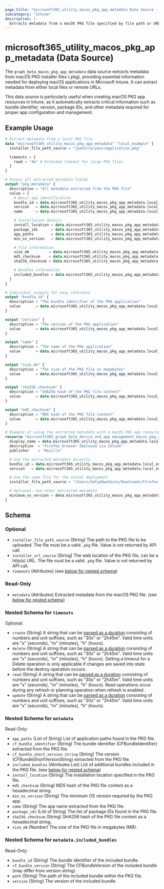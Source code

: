 ```yaml
---
page_title: "microsoft365_utility_macos_pkg_app_metadata Data Source - terraform-provider-microsoft365"
subcategory: "Intune"
description: |-
  Extracts metadata from a macOS PKG file specified by file path or URL.
---
```


# microsoft365_utility_macos_pkg_app_metadata (Data Source)

The `graph_beta_macos_pkg_app_metadata` data source extracts metadata from macOS PKG installer files (.pkg), providing essential information needed for deploying macOS applications in Microsoft Intune. It can extract metadata from either local files or remote URLs.

This data source is particularly useful when creating macOS PKG app resources in Intune, as it automatically extracts critical information such as bundle identifier, version, package IDs, and other metadata required for proper app configuration and management.

## Example Usage

```terraform
# Extract metadata from a local PKG file
data "microsoft365_utility_macos_pkg_app_metadata" "local_example" {
  installer_file_path_source = "/path/to/your/application.pkg"

  timeouts = {
    read = "4m" # Extended timeout for large PKG files
  }
}

# Output all extracted metadata fields
output "pkg_metadata" {
  description = "All metadata extracted from the PKG file"
  value = {
    # Basic app identification
    bundle_id = data.microsoft365_utility_macos_pkg_app_metadata.local_example.metadata.cf_bundle_identifier
    version   = data.microsoft365_utility_macos_pkg_app_metadata.local_example.metadata.cf_bundle_short_version_string
    name      = data.microsoft365_utility_macos_pkg_app_metadata.local_example.metadata.name

    # Installation details
    install_location = data.microsoft365_utility_macos_pkg_app_metadata.local_example.metadata.install_location
    package_ids      = data.microsoft365_utility_macos_pkg_app_metadata.local_example.metadata.package_ids
    app_paths        = data.microsoft365_utility_macos_pkg_app_metadata.local_example.metadata.app_paths
    min_os_version   = data.microsoft365_utility_macos_pkg_app_metadata.local_example.metadata.min_os_version

    # File information
    size_mb         = data.microsoft365_utility_macos_pkg_app_metadata.local_example.metadata.size_mb
    md5_checksum    = data.microsoft365_utility_macos_pkg_app_metadata.local_example.metadata.md5_checksum
    sha256_checksum = data.microsoft365_utility_macos_pkg_app_metadata.local_example.metadata.sha256_checksum

    # Bundles information
    included_bundles = data.microsoft365_utility_macos_pkg_app_metadata.local_example.metadata.included_bundles
  }
}

# Individual outputs for easy reference
output "bundle_id" {
  description = "The bundle identifier of the PKG application"
  value       = data.microsoft365_utility_macos_pkg_app_metadata.local_example.metadata.cf_bundle_identifier
}

output "version" {
  description = "The version of the PKG application"
  value       = data.microsoft365_utility_macos_pkg_app_metadata.local_example.metadata.cf_bundle_short_version_string
}

output "name" {
  description = "The name of the PKG application"
  value       = data.microsoft365_utility_macos_pkg_app_metadata.local_example.metadata.name
}

output "size_mb" {
  description = "The size of the PKG file in megabytes"
  value       = data.microsoft365_utility_macos_pkg_app_metadata.local_example.metadata.size_mb
}

output "sha256_checksum" {
  description = "SHA256 hash of the PKG file content"
  value       = data.microsoft365_utility_macos_pkg_app_metadata.local_example.metadata.sha256_checksum
}

output "md5_checksum" {
  description = "MD5 hash of the PKG file content"
  value       = data.microsoft365_utility_macos_pkg_app_metadata.local_example.metadata.md5_checksum
}

# Example of using the extracted metadata with a macOS PKG app resource
resource "microsoft365_graph_beta_device_and_app_management_macos_pkg_app" "firefox" {
  display_name = data.microsoft365_utility_macos_pkg_app_metadata.local_example.metadata.name
  description  = "Firefox browser deployed via Intune"
  publisher    = "Mozilla"

  # Use the extracted metadata directly
  bundle_id = data.microsoft365_utility_macos_pkg_app_metadata.local_example.metadata.cf_bundle_identifier
  version   = data.microsoft365_utility_macos_pkg_app_metadata.local_example.metadata.cf_bundle_short_version_string

  # Use the same file for the actual deployment
  installer_file_path_source = "/Users/dafyddwatkins/Downloads/Firefox 134.0.pkg"

  # Optional: Use other extracted metadata
  minimum_os_version = data.microsoft365_utility_macos_pkg_app_metadata.local_example.metadata.min_os_version
}
```

<!-- schema generated by tfplugindocs -->
## Schema

### Optional

- `installer_file_path_source` (String) The path to the PKG file to be uploaded. The file must be a valid `.pkg` file. Value is not returned by API call.
- `installer_url_source` (String) The web location of the PKG file, can be a http(s) URL. The file must be a valid `.pkg` file. Value is not returned by API call.
- `timeouts` (Attributes) (see [below for nested schema](#nestedatt--timeouts))

### Read-Only

- `metadata` (Attributes) Extracted metadata from the macOS PKG file. (see [below for nested schema](#nestedatt--metadata))

<a id="nestedatt--timeouts"></a>
### Nested Schema for `timeouts`

Optional:

- `create` (String) A string that can be [parsed as a duration](https://pkg.go.dev/time#ParseDuration) consisting of numbers and unit suffixes, such as "30s" or "2h45m". Valid time units are "s" (seconds), "m" (minutes), "h" (hours).
- `delete` (String) A string that can be [parsed as a duration](https://pkg.go.dev/time#ParseDuration) consisting of numbers and unit suffixes, such as "30s" or "2h45m". Valid time units are "s" (seconds), "m" (minutes), "h" (hours). Setting a timeout for a Delete operation is only applicable if changes are saved into state before the destroy operation occurs.
- `read` (String) A string that can be [parsed as a duration](https://pkg.go.dev/time#ParseDuration) consisting of numbers and unit suffixes, such as "30s" or "2h45m". Valid time units are "s" (seconds), "m" (minutes), "h" (hours). Read operations occur during any refresh or planning operation when refresh is enabled.
- `update` (String) A string that can be [parsed as a duration](https://pkg.go.dev/time#ParseDuration) consisting of numbers and unit suffixes, such as "30s" or "2h45m". Valid time units are "s" (seconds), "m" (minutes), "h" (hours).


<a id="nestedatt--metadata"></a>
### Nested Schema for `metadata`

Read-Only:

- `app_paths` (List of String) List of application paths found in the PKG file.
- `cf_bundle_identifier` (String) The bundle identifier (CFBundleIdentifier) extracted from the PKG file.
- `cf_bundle_short_version_string` (String) The version (CFBundleShortVersionString) extracted from the PKG file.
- `included_bundles` (Attributes List) List of additional bundles included in the PKG file. (see [below for nested schema](#nestedatt--metadata--included_bundles))
- `install_location` (String) The installation location specified in the PKG file.
- `md5_checksum` (String) MD5 hash of the PKG file content as a hexadecimal string.
- `min_os_version` (String) The minimum OS version required by the PKG app.
- `name` (String) The app name extracted from the PKG file.
- `package_ids` (List of String) The list of package IDs found in the PKG file.
- `sha256_checksum` (String) SHA256 hash of the PKG file content as a hexadecimal string.
- `size_mb` (Number) The size of the PKG file in megabytes (MB).

<a id="nestedatt--metadata--included_bundles"></a>
### Nested Schema for `metadata.included_bundles`

Read-Only:

- `bundle_id` (String) The bundle identifier of the included bundle.
- `cf_bundle_version` (String) The CFBundleVersion of the included bundle (may differ from version string).
- `path` (String) The path of the included bundle within the PKG file.
- `version` (String) The version of the included bundle.